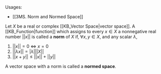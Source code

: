 Usages:
* [[3MS. Norm and Normed Space]]

Let $X$ be a real or complex [[KB_Vector Space|vector space]]. A [[KB_Function|function]] which assigns to every $x\in X$ a nonnegative real number $||x||$ is called a **norm** of $X$ if, $\forall x,y\in X$, and any scalar $\lambda$,

1. $||x||=0~\Leftrightarrow~x=0$
2. $||\lambda x||=|\lambda|||X||$
3. $||x+y||\leq ||x||+||y||$

A vector space with a norm is called a **normed space**.